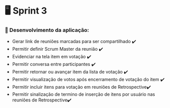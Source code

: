 # :desktop_computer: Sprint 3

### :dart: Desenvolvimento da aplicação:
- Gerar link de reuniões marcadas para ser compartilhado  :heavy_check_mark:
- Permitir definir Scrum Master da reunião :heavy_check_mark:
- Evidenciar na tela item em votação :heavy_check_mark:
- Permitir conversa entre participantes :heavy_check_mark:
- Permitir retornar ou avançar item da lista de votação :heavy_check_mark:
- Permitir visualização de votos após encerramento de votação do item :heavy_check_mark:
- Permitir incluir itens para votação em reuniões de Retrospective:heavy_check_mark:
- Permitir sinalização de termino de inserção de itens por usuário nas reuniões de Retrospective:heavy_check_mark:

<br>

<!--
### :camera: Screenshots 
<div class="screenshots" style= "text-align:justify">

- **01: Tela de Login** 
![Tela_Login](https://github.com/equipe-tetris/scrum-cloud-backend/blob/master/resource/images/screenshots/sprint-2/tela-login.jpeg "Tela de login do ScrumCloud ")
<br><br>

- ![Tela_Config_Planning_2](https://github.com/equipe-tetris/scrum-cloud-backend/blob/master/resource/images/screenshots/sprint-2/tela-config-sala-planning-2.png "Tela de Configuração de Planning") 
<br><br>
</div>

<br>


### :bar_chart: Apresentação: 
- SPRINT-2 .:: [Clique aqui](<link>) ::.
<br>

### :chart_with_upwards_trend: Retrospectiva:
![Retrospectiva](<link> "Retrospectiva-3") 

-->


